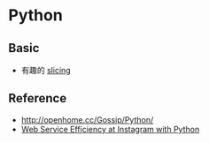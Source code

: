 Python
======

Basic
-----

* 有趣的 [slicing](slicing.md)

Reference
---------

* http://openhome.cc/Gossip/Python/
* [Web Service Efficiency at Instagram with Python](https://engineering.instagram.com/web-service-efficiency-at-instagram-with-python-4976d078e366#.ivjwwr8d8)
